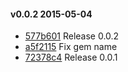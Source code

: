 #### v0.0.2 2015-05-04

- [577b601](https://github.com/bootstraponline/angular_webdriver/commit/577b601ded6036d2ecd98c52fa91788de42028a0) Release 0.0.2
- [a5f2115](https://github.com/bootstraponline/angular_webdriver/commit/a5f211519d9b0d3eee1ac23861c4b15579968dc1) Fix gem name
- [72378c4](https://github.com/bootstraponline/angular_webdriver/commit/72378c4bc521a5a1b37689725fd4ae882a3d001b) Release 0.0.1